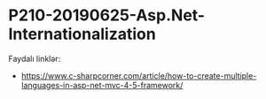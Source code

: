 # P210-20190625-Asp.Net-Internationalization

Faydalı linklər:
- https://www.c-sharpcorner.com/article/how-to-create-multiple-languages-in-asp-net-mvc-4-5-framework/
